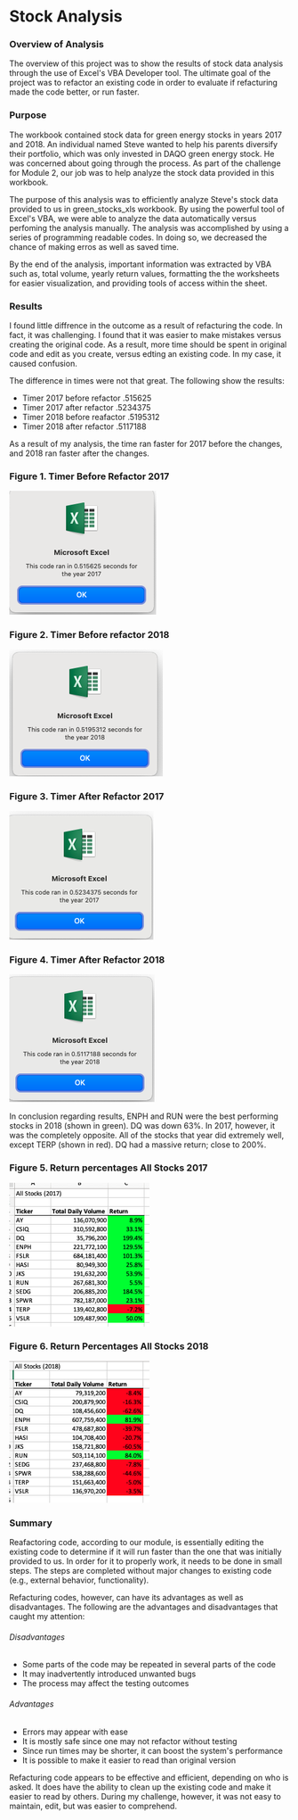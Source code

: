 # Stock Analysis


### Overview of Analysis

The overview of this project was to show the results of stock data analysis through the use of Excel's VBA Developer tool. The ultimate goal of the project was to refactor an existing code in order to evaluate if refacturing made the code better, or run faster.

### Purpose

The workbook contained stock data for green energy stocks in years 2017 and 2018. An individual named Steve wanted to help his parents diversify their portfolio, which was only invested in DAQO green energy stock. He was concerned about going through the process. As part of the challenge for Module 2, our job was to help analyze the stock data provided in this workbook.

The purpose of this analysis was to efficiently analyze Steve's stock data provided to us in green_stocks_xls workbook. By using the powerful tool of Excel's VBA, we were able to analyze the data automatically versus perfoming the analysis manually. The analysis was accomplished by using a series of programming readable codes. In doing so, we decreased the chance of making erros as well as saved time.

By the end of the analysis, important information was extracted by VBA such as, total volume, yearly return values, formatting the the worksheets for easier visualization, and providing tools of access within the sheet.



### Results

I found little diffrence in the outcome as a result of refacturing the code. In fact, it was challenging. I found that it was easier to make mistakes versus creating the original code. As a result, more time should be spent in original code and edit as you create, versus edting an existing code. In my case, it caused confusion. 

The difference in times were not that great. The following show the results:

- Timer 2017 before refactor .515625
- Timer 2017 after refactor .5234375
- Timer 2018 before reafactor .5195312
- Timer 2018 after refactor .5117188

As a result of my analysis, the time ran faster for 2017 before the changes, and 2018 ran faster after the changes. 

### Figure 1. Timer Before Refactor 2017
![2017_Timer_Before_Refactor.PNG](Resources/2017_Timer_Before_Refactor.png)


### Figure 2. Timer Before refactor 2018
![2018_Timer_Before_Refactor.PNG](Resources/2018_Timer_Before_Refactor.png)


### Figure 3. Timer After Refactor 2017
![VBA_Challenge_2017.PNG](Resources/VBA_Challenge_2017.png)


### Figure 4. Timer After Refactor 2018
![VBA_Challenge_2018.PNG](Resources/VBA_Challenge_2018.png)



In conclusion regarding results, ENPH and RUN were the best performing stocks in 2018 (shown in green). DQ was down 63%. In 2017, however, it was the completely opposite. All of the stocks that year did extremely well, except TERP (shown in red). DQ had a massive return; close to 200%. 


### Figure 5. Return percentages  All Stocks 2017

![All_Stocks_2017.PNG](Resources/All_Stocks_2017.png)



### Figure 6. Return Percentages All Stocks 2018

![All_Stocks_2018.PNG](Resources/All_Stocks_2018.png)





### Summary

Reafactoring code, according to our module, is essentially editing the existing code to determine if it will run faster than the one that was initially provided to us. In order for it to properly work, it needs to be done in small steps. The steps are completed without major changes to existing code (e.g., external behavior, functionality).

Refacturing codes, however, can have its advantages as well as disadvantages. The following are the advantages and disadvantages that caught my attention:


###### Disadvantages

- Some parts of the code may be repeated in several parts of the code
- It may inadvertently introduced unwanted bugs
- The process may affect the testing outcomes

###### Advantages

- Errors may appear with ease
- It is mostly safe since one may not refactor without testing
- Since run times may be shorter, it can boost the system's performance
- It is possible to make it easier to read than original version


Refacturing code appears to be effective and efficient, depending on who is asked. It does have the ability to clean up the existing code and make it easier to read by others. During my challenge, however, it was not easy to maintain, edit, but was easier to comprehend.
